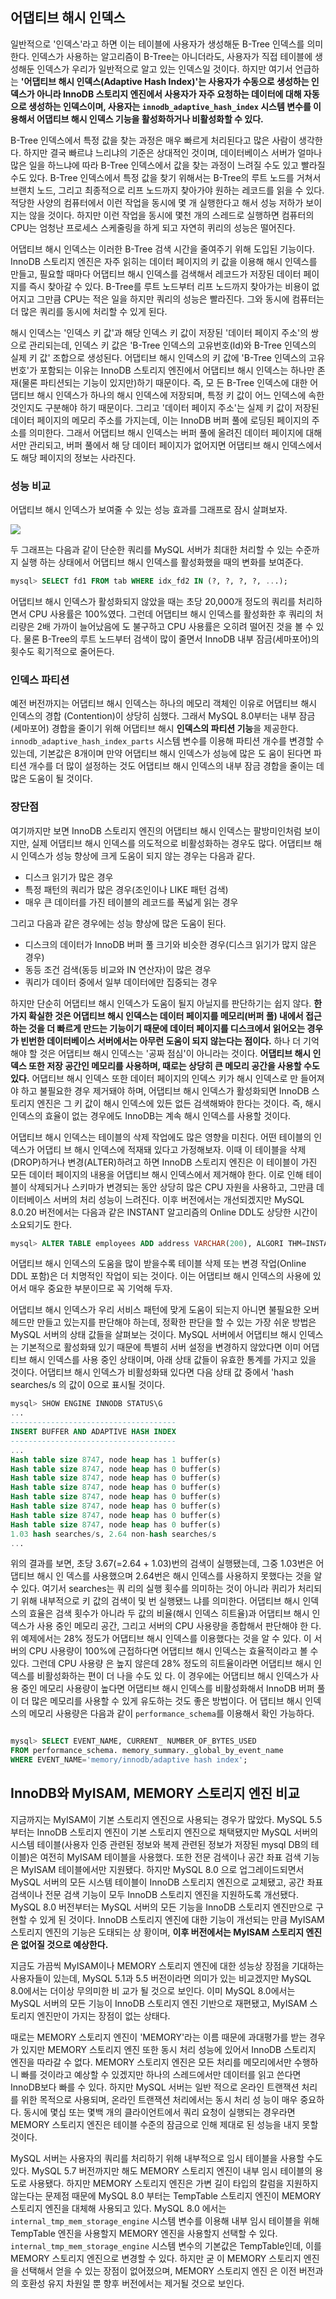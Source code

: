 ## 어댑티브 해시 인덱스
일반적으로 '인덱스'라고 하면 이는 테이블에 사용자가 생성해둔 B-Tree 인덱스를 의미한다. 인덱스가 사용하는 알고리즘이 B-Tree는 아니더라도, 사용자가 직접 테이블에 생성해둔 인덱스가 우리가 일반적으로 알고 있는 인덱스일 것이다. 하지만 여기서 언급하는 **'어댑티브 해시 인덱스(Adaptive Hash Index)'는 사용자가 수동으로 생성하는 인덱스가 아니라 InnoDB 스토리지 엔진에서 사용자가 자주 요청하는 데이터에 대해 자동으로 생성하는 인덱스이며, 사용자는 `innodb_adaptive_hash_index` 시스템 변수를 이용해서 어댑티브 해시 인덱스 기능을 활성화하거나 비활성화할 수 있다.**


B-Tree 인덱스에서 특정 값을 찾는 과정은 매우 빠르게 처리된다고 많은 사람이 생각한다. 하지만 결국 빠르냐 느리냐의 기준은 상대적인 것이며, 데이터베이스 서버가 얼마나 많은 일을 하느냐에 따라 B-Tree 인덱스에서 값을 찾는 과정이 느려질 수도 있고 빨라질 수도 있다. B-Tree 인덱스에서 특정 값을 찾기 위해서는 B-Tree의 루트 노드를 거쳐서 브랜치 노드, 그리고 최종적으로 리프 노드까지 찾아가야 원하는 레코드를 읽을 수 있다. 적당한 사양의 컴퓨터에서 이런 작업을 동시에 몇 개 실행한다고 해서 성능 저하가 보이지는 않을 것이다. 하지만 이런 작업을 동시에 몇천 개의 스레드로 실행하면 컴퓨터의 CPU는 엄청난 프로세스 스케줄링을 하게 되고 자연히 퀴리의 성능은 떨어진다. 


어댑티브 해시 인덱스는 이러한 B-Tree 검색 시간을 줄여주기 위해 도입된 기능이다. InnoDB 스토리지 엔진은 자주 읽히는 데이터 페이지의 키 값을 이용해 해시 인덱스를 만들고, 필요할 때마다 어댑티브 해시 인덱스를 검색해서 레코드가 저장된 데이터 페이지를 즉시 찾아갈 수 있다. B-Tree를 루트 노드부터 리프 노드까지 찾아가는 비용이 없어지고 그만큼 CPU는 적은 일을 하지만 쿼리의 성능은 빨라진다. 그와 동시에 컴퓨터는 더 많은 쿼리를 동시에 처리할 수 있게 된다. 

해시 인덱스는 '인덱스 키 값'과 해당 인덱스 키 값이 저장된 '데이터 페이지 주소'의 쌍으로 관리되는데, 인덱스 키 값은 'B-Tree 인덱스의 고유번호(Id)와 B-Tree 인덱스의 실제 키 값' 조합으로 생성된다. 어댑티브 해시 인덱스의 키 값에 'B-Tree 인덱스의 고유번호'가 포함되는 이유는 InnoDB 스토리지 엔진에서 어댑티브 해시 인덱스는 하나만 존재(물론 파티션되는 기능이 있지만)하기 때문이다. 즉, 모 든 B-Tree 인덱스에 대한 어댑티브 해시 인덱스가 하나의 해시 인덱스에 저장되며, 특정 키 값이 어느 인덱스에 속한 것인지도 구분해야 하기 때문이다. 그리고 '데이터 페이지 주소'는 실제 키 값이 저장된 데이터 페이지의 메모리 주소를 가지는데, 이는 InnoDB 버퍼 풀에 로딩된 페이지의 주소를 의미한다. 그래서 어댑티브 해시 인덱스는 버퍼 풀에 올려진 데이터 페이지에 대해서만 관리되고, 버퍼 풀에서 해 당 데이터 페이지가 없어지면 어댑티브 해시 인덱스에서도 해당 페이지의 정보는 사라진다. 


### 성능 비교
어댑티브 해시 인덱스가 보여줄 수 있는 성능 효과를 그래프로 잠시 살펴보자. 

![](https://velog.velcdn.com/images/chocochip/post/2252280c-df2f-4be5-9e93-0003576e0ade/image.jpeg)


두 그래프는 다음과 같이 단순한 쿼리를 MySQL 서버가 최대한 처리할 수 있는 수준까지 실행 하는 상태에서 어댑티브 해시 인덱스를 활성화했을 때의 변화를 보여준다. 

```sql
mysql> SELECT fd1 FROM tab WHERE idx_fd2 IN (?, ?, ?, ?, ...); 
```
어댑티브 해시 인덱스가 활성화되지 않았을 때는 초당 20,000개 정도의 쿼리를 처리하면서 CPU 사용률은 100%였다. 그런데 어댑티브 해시 인덱스를 활성화한 후 쿼리의 처리량은 2배 가까이 늘어났음에 도 불구하고 CPU 사용률은 오히려 떨어진 것을 볼 수 있다. 물론 B-Tree의 루트 노드부터 검색이 많이 줄면서 InnoDB 내부 잠금(세마포어)의 횟수도 획기적으로 줄어든다. 


### 인덱스 파티션
예전 버전까지는 어댑티브 해시 인덱스는 하나의 메모리 객체인 이유로 어댑티브 해시 인덱스의 경합 (Contention)이 상당히 심했다. 그래서 MySQL 8.0부터는 내부 잠금(세마포어) 경합을 줄이기 위해 어댑티브 해시 **인덱스의 파티션 기능**을 제공한다. `innodb_adaptive_hash_index_parts` 시스템 변수를 이용해 파티션 개수를 변경할 수 있는데, 기본값은 8개이며 만약 어댑티브 해시 인덱스가 성능에 많은 도 움이 된다면 파티션 개수를 더 많이 설정하는 것도 어댑티브 해시 인덱스의 내부 잠금 경합을 줄이는 데 많은 도움이 될 것이다. 

### 장단점
여기까지만 보면 InnoDB 스토리지 엔진의 어댑티브 해시 인덱스는 팔방미인처럼 보이지만, 실제 어댑티브 해시 인덱스를 의도적으로 비활성화하는 경우도 많다. 어댑티브 해시 인덱스가 성능 향상에 크게 도움이 되지 않는 경우는 다음과 같다.
- 디스크 읽기가 많은 경우 
- 특정 패턴의 쿼리가 많은 경우(조인이나 LIKE 패턴 검색) 
- 매우 큰 데이터를 가진 테이블의 레코드를 폭넓게 읽는 경우 

그리고 다음과 같은 경우에는 성능 향상에 많은 도움이 된다. 
- 디스크의 데이터가 InnoDB 버퍼 풀 크기와 비슷한 경우(디스크 읽기가 많지 않은 경우) 
- 동등 조건 검색(동등 비교와 IN 연산자)이 많은 경우 
- 쿼리가 데이터 중에서 일부 데이터에만 집중되는 경우 

하지만 단순히 어댑티브 해시 인덱스가 도움이 될지 아닐지를 판단하기는 쉽지 않다. **한 가지 확실한 것은 어댑티브 해시 인덱스는 데이터 페이지를 메모리(버퍼 풀) 내에서 접근하는 것을 더 빠르게 만드는 기능이기 때문에 데이터 페이지를 디스크에서 읽어오는 경우가 빈번한 데이터베이스 서버에서는 아무런 도움이 되지 않는다는 점이다.** 하나 더 기억해야 할 것은 어댑티브 해시 인덱스는 '공짜 점심'이 아니라는 것이다. **어댑티브 해시 인덱스 또한 저장 공간인 메모리를 사용하며, 때로는 상당히 큰 메모리 공간을 사용할 수도 있다.** 어댑티브 해시 인덱스 또한 데이터 페이지의 인덱스 키가 해시 인덱스로 만 들어져야 하고 불필요한 경우 제거돼야 하며, 어댑티브 해시 인덱스가 활성화되면 InnoDB 스토리지 엔진은 그 키 값이 해시 인덱스에 있든 없든 검색해봐야 한다는 것이다. 즉, 해시 인덱스의 효율이 없는 경우에도 InnoDB는 계속 해시 인덱스를 사용할 것이다. 

어댑티브 해시 인덱스는 테이블의 삭제 작업에도 많은 영향을 미친다. 어떤 테이블의 인덱스가 어댑티 브 해시 인덱스에 적재돼 있다고 가정해보자. 이때 이 테이블을 삭제(DROP)하거나 변경(ALTER)하려고 하면 InnoDB 스토리지 엔진은 이 테이블이 가진 모든 데이터 페이지의 내용을 어댑티브 해시 인덱스에서 제거해야 한다. 이로 인해 테이블이 삭제되거나 스키마가 변경되는 동안 상당히 많은 CPU 자원을 사용하고, 그만큼 데이터베이스 서버의 처리 성능이 느려진다. 이후 버전에서는 개선되겠지만 MySQL 8.0.20 버전에서는 다음과 같은 INSTANT 알고리즘의 Online DDL도 상당한 시간이 소요되기도 한다. 

```sql
mysql> ALTER TABLE employees ADD address VARCHAR(200), ALGORI THM=INSTANT; 
```
어댑티브 해시 인덱스의 도움을 많이 받을수록 테이블 삭제 또는 변경 작업(Online DDL 포함)은 더 치명적인 작업이 되는 것이다. 이는 어댑티브 해시 인덱스의 사용에 있어서 매우 중요한 부분이므로 꼭 기억해 두자. 

어댑티브 해시 인덱스가 우리 서비스 패턴에 맞게 도움이 되는지 아니면 불필요한 오버헤드만 만들고 있는지를 판단해야 하는데, 정확한 판단을 할 수 있는 가장 쉬운 방법은 MySQL 서버의 상태 값들을 살펴보는 것이다. MySQL 서버에서 어댑티브 해시 인덱스는 기본적으로 활성화돼 있기 때문에 특별히 서버 설정을 변경하지 않았다면 이미 어댑티브 해시 인덱스를 사용 중인 상태이며, 아래 상태 값들이 유효한 통계를 가지고 있을 것이다. 어댑티브 해시 인덱스가 비활성화돼 있다면 다음 상태 값 중에서 'hash searches/s 의 값이 0으로 표시될 것이다.

```sql
mysql> SHOW ENGINE INNODB STATUS\G 
...
-------------------------------------
INSERT BUFFER AND ADAPTIVE HASH INDEX
-------------------------------------
...
Hash table size 8747, node heap has 1 buffer(s) 
Hash table size 8747, node heap has 0 buffer(s) 
Hash table size 8747, node heap has 0 buffer(s) 
Hash table size 8747, node heap has 0 buffer(s) 
Hash table size 8747, node heap has 0 buffer(s) 
Hash table size 8747, node heap has 0 buffer(s) 
Hash table size 8747, node heap has 0 buffer(s) 
Hash table size 8747, node heap has 0 buffer(s) 
1.03 hash searches/s, 2.64 non-hash searches/s
...
```

위의 결과를 보면, 초당 3.67(=2.64 + 1.03)번의 검색이 실행됐는데, 그중 1.03번은 어댑티브 해시 인 덱스를 사용했으며 2.64번은 해시 인덱스를 사용하지 못했다는 것을 알 수 있다. 여기서 searches는 쿼 리의 실행 횟수를 의미하는 것이 아니라 퀴리가 처리되기 위해 내부적으로 키 값의 검색이 및 번 실행됐느 냐를 의미한다. 어댑티브 해시 인덱스의 효율은 검색 횟수가 아니라 두 값의 비율(해시 인덱스 히트율)과 어댑티브 해시 인덱스가 사용 중인 메모리 공간, 그리고 서버의 CPU 사용량을 종합해서 판단해야 한 다. 위 예제에서는 28% 정도가 어댑티브 해시 인덱스를 이용했다는 것을 알 수 있다. 이 서버의 CPU 사용량이 100%에 근접하다면 어댑티브 해시 인덱스는 효율적이라고 볼 수 있다. 그런데 CPU 사용량 은 높지 않은데 28% 정도의 히트율이라면 어댑티브 해시 인덱스를 비활성화하는 편이 더 나을 수도 있 다. 이 경우에는 어댑티브 해시 인덱스가 사용 중인 메모리 사용량이 높다면 어댑티브 해시 인덱스를 비활성화해서 InnoDB 버퍼 풀이 더 많은 메모리를 사용할 수 있게 유도하는 것도 좋은 방법이다. 어 댑티브 해시 인덱스의 메모리 사용량은 다음과 같이 `performance_schema`를 이용해서 확인 가능하다. 

```sql

mysql> SELECT EVENT_NAME, CURRENT_ NUMBER_OF_BYTES_USED 
FROM performance_schema. memory_summary._global_by_event_name 
WHERE EVENT_NAME='memory/innodb/adaptive hash index';
```


## InnoDB와 MyISAM, MEMORY 스토리지 엔진 비교

지금까지는 MyISAM이 기본 스토리지 엔진으로 사용되는 경우가 많았다. MySQL 5.5부터는 InnoDB 스토리지 엔진이 기본 스토리지 엔진으로 채택됐지만 MySQL 서버의 시스템 테이블(사용자 인증 관련된 정보와 복제 관련된 정보가 저장된 mysql DB의 테이블)은 여전히 MyISAM 테이블을 사용했다. 또한 전문 검색이나 공간 좌표 검색 기능은 MyISAM 테이블에서만 지원됐다. 하지만 MySQL 8.0 으로 업그레이드되면서 MySQL 서버의 모든 시스템 테이블이 InnoDB 스토리지 엔진으로 교체됐고, 공간 좌표 검색이나 전문 검색 기능이 모두 InnoDB 스토리지 엔진을 지원하도록 개선됐다. MySQL 8.0 버전부터는 MySQL 서버의 모든 기능을 InnoDB 스토리지 엔진만으로 구현할 수 있게 된 것이다. InnoDB 스토리지 엔진에 대한 기능이 개선되는 만큼 MyISAM 스토리지 엔진의 기능은 도태되는 상 황이며, **이후 버전에서는 MyISAM 스토리지 엔진은 없어질 것으로 예상한다.**


지금도 가끔씩 MyISAM이나 MEMORY 스토리지 엔진에 대한 성능상 장점을 기대하는 사용자들이 있는데, MySQL 5.1과 5.5 버전이라면 의미가 있는 비교겠지만 MySQL 8.0에서는 더이상 무의미한 비 교가 될 것으로 보인다. 이미 MySQL 8.0에서는 MySQL 서버의 모든 기능이 InnoDB 스토리지 엔진 기반으로 재편됐고, MyISAM 스토리지 엔진만이 가지는 장점이 없는 상태다. 

때로는 MEMORY 스토리지 엔진이 'MEMORY'라는 이름 때문에 과대평가를 받는 경우가 있지만 MEMORY 스토리지 엔진 또한 동시 처리 성능에 있어서 InnoDB 스토리지 엔진을 따라갈 수 없다. MEMORY 스토리지 엔진은 모든 처리를 메모리에서만 수행하니 빠를 것이라고 예상할 수 있겠지만 하나의 스레드에서만 데이터를 읽고 쓴다면 InnoDB보다 빠를 수 있다. 하지만 MySQL 서버는 일반 적으로 온라인 트랜잭션 처리를 위한 목적으로 사용되며, 온라인 트랜잭션 처리에서는 동시 처리 성 능이 매우 중요하다. 동시에 몇십 또는 몇백 개의 클라이언트에서 쿼리 요청이 실행되는 경우라면 MEMORY 스토리지 엔진은 테이블 수준의 잠금으로 인해 제대로 된 성능을 내지 못할 것이다. 

MySQL 서버는 사용자의 쿼리를 처리하기 위해 내부적으로 임시 테이블을 사용할 수도 있다. MySQL 5.7 버전까지만 해도 MEMORY 스토리지 엔진이 내부 임시 테이블의 용도로 사용됐다. 하지만 MEMORY 스토리지 엔진은 가변 길이 타입의 칼럼을 지원하지 않는다는 문제점 때문에 MySQL 8.0 부터는 TempTable 스토리지 엔진이 MEMORY 스토리지 엔진을 대체해 사용되고 있다. MySQL 8.0 에서는 `internal_tmp_mem_storage_engine` 시스템 변수를 이용해 내부 임시 테이블을 위해 TempTable 엔진을 사용할지 MEMORY 엔진을 사용할지 선택할 수 있다. `internal_tmp_mem_storage_engine` 시스템 변수의 기본값은 TempTable인데, 이를 MEMORY 스토리지 엔진으로 변경할 수 있다. 하지만 굳 이 MEMORY 스토리지 엔진을 선택해서 얻을 수 있는 장점이 없어졌으며, MEMORY 스토리지 엔진 은 이전 버전과의 호환성 유지 차원일 뿐 향후 버전에서는 제거될 것으로 보인다.

